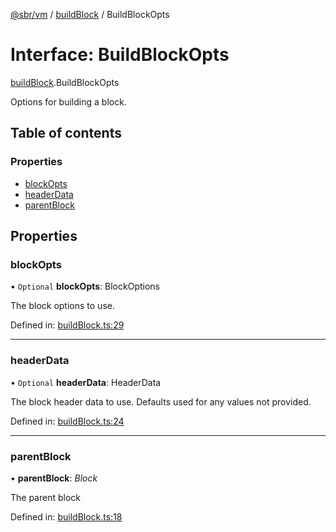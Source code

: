 [@sbr/vm](../README.md) / [buildBlock](../modules/buildblock.md) / BuildBlockOpts

# Interface: BuildBlockOpts

[buildBlock](../modules/buildblock.md).BuildBlockOpts

Options for building a block.

## Table of contents

### Properties

- [blockOpts](buildblock.buildblockopts.md#blockopts)
- [headerData](buildblock.buildblockopts.md#headerdata)
- [parentBlock](buildblock.buildblockopts.md#parentblock)

## Properties

### blockOpts

• `Optional` **blockOpts**: BlockOptions

The block options to use.

Defined in: [buildBlock.ts:29](https://github.com/siliconswampio/sbr-vm/blob/master/lib/buildBlock.ts#L29)

___

### headerData

• `Optional` **headerData**: HeaderData

The block header data to use.
Defaults used for any values not provided.

Defined in: [buildBlock.ts:24](https://github.com/siliconswampio/sbr-vm/blob/master/lib/buildBlock.ts#L24)

___

### parentBlock

• **parentBlock**: *Block*

The parent block

Defined in: [buildBlock.ts:18](https://github.com/siliconswampio/sbr-vm/blob/master/lib/buildBlock.ts#L18)
